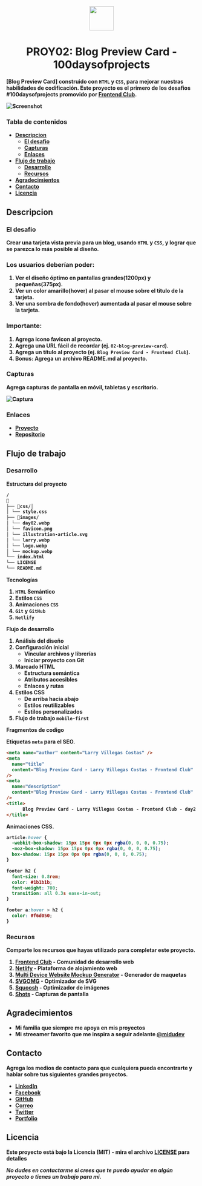 <div align="center" style="text-align: center">
<img src = "./images/logo.webp" height="64" width="auto">
  <h1><b>PROY02: Blog Preview Card - 100daysofprojects<b></h1>
</div>

[Blog Preview Card] construido con `HTML` y `CSS`, para mejorar nuestras habilidades de codificación. Este proyecto es el primero de los desafios #100daysofprojects promovido por [Frontend Club](https://www.facebook.com/frontendclubfb).

![Screenshot](images/day02.webp)

### Tabla de contenidos

- [Descripcion](#descripcion)
  - [El desafio](#el-desafio)
  - [Capturas](#capturas)
  - [Enlaces](#enlaces)
- [Flujo de trabajo](#flujo-de-trabajo)
  - [Desarrollo](#desarrollo)
  - [Recursos](#recursos)
- [Agradecimientos](#agradecimientos)
- [Contacto](#contacto)
- [Licencia](#licencia)

## Descripcion

### El desafio

Crear una tarjeta vista previa para un blog, usando `HTML` y `CSS`, y lograr que se parezca lo más posible al diseño.

### Los usuarios deberían poder:

1. Ver el diseño óptimo en pantallas grandes(1200px) y pequeñas(375px).
2. Ver un color amarillo(hover) al pasar el mouse sobre el título de la tarjeta.
3. Ver una sombra de fondo(hover) aumentada al pasar el mouse sobre la tarjeta.

### Importante:

1. Agrega icono favicon al proyecto.
2. Agrega una URL fácil de recordar (ej. `02-blog-preview-card`).
3. Agrega un título al proyecto (ej. `Blog Preview Card - Frontend Club`).
4. **Bonus**: Agrega un archivo README.md al proyecto.


### Capturas

Agrega capturas de pantalla en móvil, tabletas y escritorio.

![Captura](images/mockup.webp)

### Enlaces

- [Proyecto](https://02-blog-preview-card-larry.netlify.app/)
- [Repositorio](https://github.com/LarryIVC/100_days_of_projects_day2)

## Flujo de trabajo

### Desarrollo

**Estructura del proyecto**

```txt
/
📂
├── 📂css/│ 
│ └── style.css
├── 📂images/
│ └── day02.webp
│ └── favicon.png
│ └── illustration-article.svg
│ └── larry.webp
│ └── logo.webp
│ └── mockup.webp
└── index.html
└── LICENSE
└── README.md
```

**Tecnologías**

1. `HTML` Semántico
2. Estilos `CSS`
3. Animaciones `CSS`
4. `Git` y `GitHub`
5. `Netlify`

**Flujo de desarrollo**

1. Análisis del diseño
2. Configuración inicial
   - Vincular archivos y librerías
   - Iniciar proyecto con Git
3. Marcado HTML
   - Estructura semántica
   - Atributos accesibles
   - Enlaces y rutas
4. Estilos CSS
   - De arriba hacia abajo
   - Estilos reutilizables
   - Estilos personalizados
5. Flujo de trabajo `mobile-first`

**Fragmentos de codigo**

Etiquetas `meta` para el SEO.

```html
<meta name="author" content="Larry Villegas Costas" />
<meta
  name="title"
  content="Blog Preview Card - Larry Villegas Costas - Frontend Club"
/>
<meta
  name="description"
  content="Blog Preview Card - Larry Villegas Costas - Frontend Club"
/>
<title>
      Blog Preview Card - Larry Villegas Costas - Frontend Club - day2
</title>
```

Animaciones CSS.

```css
article:hover {
  -webkit-box-shadow: 15px 15px 0px 0px rgba(0, 0, 0, 0.75);
  -moz-box-shadow: 15px 15px 0px 0px rgba(0, 0, 0, 0.75);
  box-shadow: 15px 15px 0px 0px rgba(0, 0, 0, 0.75);
}

footer h2 {
  font-size: 0.8rem;
  color: #1b1b1b;
  font-weight: 700;
  transition: all 0.3s ease-in-out;
}

footer a:hover > h2 {
  color: #f6d050;
}
```

### Recursos

Comparte los recursos que hayas utilizado para completar este proyecto.

1. [Frontend Club](https://www.facebook.com/frontendclubfb) - Comunidad de desarrollo web
2. [Netlify](https://www.netlify.com/) - Plataforma de alojamiento web
3. [Multi Device Website Mockup Generator](https://techsini.com/multi-mockup/index.php) - Generador de maquetas
4. [SVGOMG](https://jakearchibald.github.io/svgomg/) - Optimizador de SVG
5. [Squoosh](https://squoosh.app/) - Optimizador de imágenes
6. [Shots](https://shots.so/) - Capturas de pantalla

## Agradecimientos

- Mi familia que siempre me apoya en mis proyectos
- Mi streeamer favorito que me inspira a seguir adelante [@midudev](https://www.twitch.tv/midudev)

## Contacto

Agrega los medios de contacto para que cualquiera pueda encontrarte y hablar sobre tus siguientes grandes proyectos.

- [LinkedIn](https://www.linkedin.com/in/larryvillegascostas/)
- [Facebook](https://www.facebook.com/profile.php?id=1201373751)
- [GitHub](https://github.com/LarryIVC)
- [Correo](mailto:larry_villegas@hotmail.com)
- [Twitter](https://twitter.com/LarryVillegas)
- [Portfolio](https://portfolio-larry.netlify.app/)

## Licencia

Este proyecto está bajo la Licencia (MIT) - mira el archivo [LICENSE](LICENSE) para detalles

*No dudes en contactarme si crees que te puedo ayudar en algún proyecto o tienes un trabajo para mi.*
